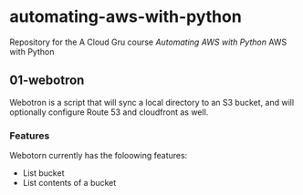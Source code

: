 # automating-aws-with-python
Repository for the A Cloud Gru course *Automating AWS with Python*
AWS with Python

## 01-webotron

Webotron is a script that will sync a local directory to an S3 bucket, and will optionally configure
Route 53 and cloudfront as well.


### Features

Webotorn currently has the foloowing features:

- List bucket
- List contents of a bucket
